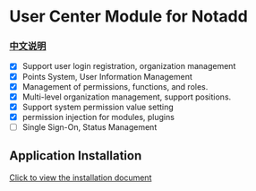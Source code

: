 # User Center Module for Notadd

### [中文说明](README_zh.md)

- [x] Support user login registration, organization management
- [x] Points System, User Information Management
- [x] Management of permissions, functions, and roles.
- [x] Multi-level organization management, support positions.
- [x] Support system permission value setting
- [x] permission injection for modules, plugins
- [ ] Single Sign-On, Status Management

## Application Installation

[Click to view the installation document](https://docs.nestjs.cn/#/v2/en/appstore?id=install)
